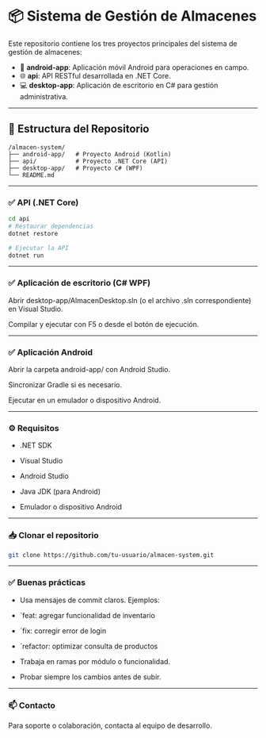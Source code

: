# 📦 Sistema de Gestión de Almacenes

Este repositorio contiene los tres proyectos principales del sistema de gestión de almacenes:

- 📱 **android-app**: Aplicación móvil Android para operaciones en campo.
- 🌐 **api**: API RESTful desarrollada en .NET Core.
- 💻 **desktop-app**: Aplicación de escritorio en C# para gestión administrativa.

---

## 📁 Estructura del Repositorio

```text
/almacen-system/
├── android-app/   # Proyecto Android (Kotlin)
├── api/           # Proyecto .NET Core (API)
├── desktop-app/   # Proyecto C# (WPF)
└── README.md
```

---

### ✅ API (.NET Core)

```bash
cd api
# Restaurar dependencias
dotnet restore

# Ejecutar la API
dotnet run
```
---

### ✅ Aplicación de escritorio (C# WPF)
Abrir desktop-app/AlmacenDesktop.sln (o el archivo .sln correspondiente) en Visual Studio.

Compilar y ejecutar con F5 o desde el botón de ejecución.

---

### ✅ Aplicación Android
Abrir la carpeta android-app/ con Android Studio.

Sincronizar Gradle si es necesario.

Ejecutar en un emulador o dispositivo Android.

---

### ⚙️ Requisitos
- .NET SDK

- Visual Studio

- Android Studio

- Java JDK (para Android)

- Emulador o dispositivo Android

---

### 📥 Clonar el repositorio
```bash
git clone https://github.com/tu-usuario/almacen-system.git
```
---

### ✅ Buenas prácticas
- Usa mensajes de commit claros. Ejemplos:

- `feat: agregar funcionalidad de inventario

- `fix: corregir error de login

- `refactor: optimizar consulta de productos

- Trabaja en ramas por módulo o funcionalidad.

- Probar siempre los cambios antes de subir.

---

### 📫 Contacto
Para soporte o colaboración, contacta al equipo de desarrollo.
